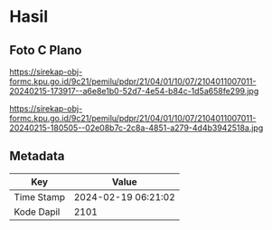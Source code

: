 # Hasil

## Foto C Plano

https://sirekap-obj-formc.kpu.go.id/9c21/pemilu/pdpr/21/04/01/10/07/2104011007011-20240215-173917--a6e8e1b0-52d7-4e54-b84c-1d5a658fe299.jpg

https://sirekap-obj-formc.kpu.go.id/9c21/pemilu/pdpr/21/04/01/10/07/2104011007011-20240215-180505--02e08b7c-2c8a-4851-a279-4d4b3942518a.jpg


## Metadata

| Key        | Value               |
| ---------- | ------------------- |
| Time Stamp | 2024-02-19 06:21:02 |
| Kode Dapil | 2101                |



